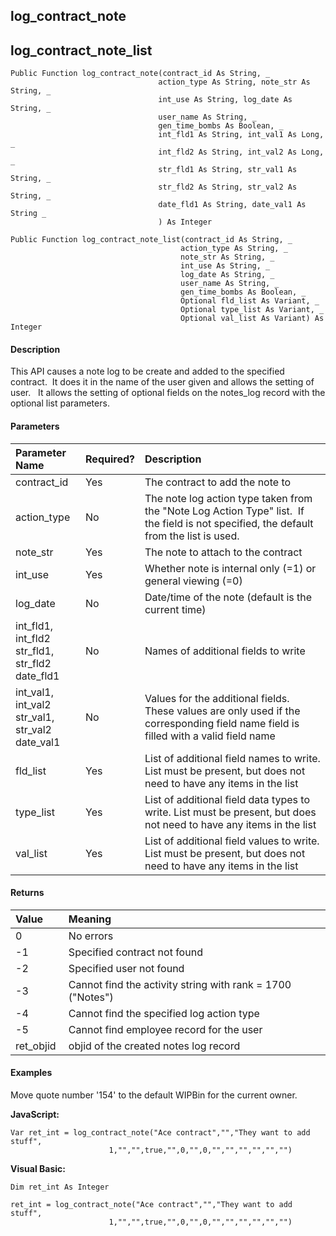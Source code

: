 log_contract_note
-------------------

log_contract_note_list
------------------------

```
Public Function log_contract_note(contract_id As String, _
                                 action_type As String, note_str As String, _
                                 int_use As String, log_date As String, _
                                 user_name As String, _
                                 gen_time_bombs As Boolean, _
                                 int_fld1 As String, int_val1 As Long, _
                                 int_fld2 As String, int_val2 As Long, _
                                 str_fld1 As String, str_val1 As String, _
                                 str_fld2 As String, str_val2 As String, _
                                 date_fld1 As String, date_val1 As String _
                                 ) As Integer
```

```
Public Function log_contract_note_list(contract_id As String, _
                                      action_type As String, _
                                      note_str As String, _
                                      int_use As String, _
                                      log_date As String, _
                                      user_name As String, _
                                      gen_time_bombs As Boolean, _
                                      Optional fld_list As Variant, _
                                      Optional type_list As Variant, _
                                      Optional val_list As Variant) As Integer
```

#### Description

This API causes a note log to be create and added to the specified contract.  It does it in the name of the user given and allows the setting of user.   It allows the setting of optional fields on the notes_log record with the optional list parameters.

#### Parameters

| Parameter Name | Required? | Description |
|:--- |:--- |:--- |
| contract_id | Yes | The contract to add the note to |
| action_type | No | The note log action type taken from the "Note Log Action Type" list.  If the field is not specified, the default from the list is used. |
| note_str | Yes | The note to attach to the contract |
| int_use | Yes | Whether note is internal only (=1) or general viewing (=0) |
| log_date | No | Date/time of the note (default is the current time) |
| int_fld1, int_fld2<br>str_fld1, str_fld2<br>date_fld1 | No | Names of additional fields to write |
| int_val1, int_val2<br>str_val1, str_val2<br>date_val1 | No | Values for the additional fields. These values are only used if the corresponding field name field is filled with a valid field name |
| fld_list | Yes | List of additional field names to write. List must be present, but does not need to have any items in the list |
| type_list | Yes | List of additional field data types to write. List must be present, but does not need to have any items in the list |
| val_list | Yes | List of additional field values to write. List must be present, but does not need to have any items in the list |

#### Returns

| Value | Meaning |
|:--- |:--- |
| 0 | No errors |
| -1 | Specified contract not found |
| -2 | Specified user not found |
| -3 | Cannot find the activity string with rank = 1700 ("Notes") |
| -4 | Cannot find the specified log action type |
| -5 | Cannot find employee record for the user |
| ret_objid | objid of the created notes log record |

#### Examples

Move quote number '154' to the default WIPBin for the current owner.

**JavaScript:**
```
Var ret_int = log_contract_note("Ace contract","","They want to add stuff",
                      1,"","",true,"",0,"",0,"","","","","","")  
```

**Visual Basic:**
```
Dim ret_int As Integer

ret_int = log_contract_note("Ace contract","","They want to add stuff",
                      1,"","",true,"",0,"",0,"","","","","","")
```